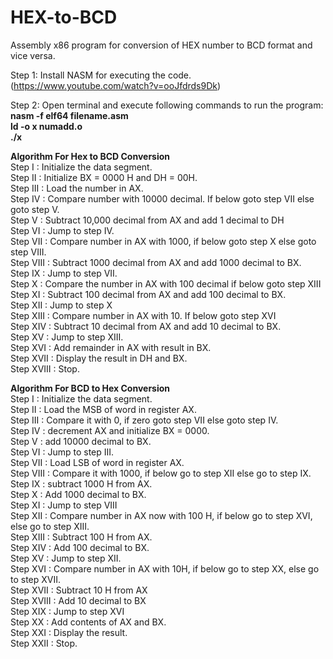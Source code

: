 # HEX-to-BCD
Assembly x86 program for conversion of HEX number to BCD format and vice versa.

Step 1: Install NASM for executing the code.(https://www.youtube.com/watch?v=ooJfdrds9Dk)<br/>

Step 2: Open terminal and execute following commands to run the program:<br/>
<b>nasm -f elf64 filename.asm<br/>ld -o x numadd.o<br />./x</b>
<br />

<b>Algorithm For Hex to BCD Conversion</b><br />
Step I              :    Initialize the data segment.<br />
Step II             :    Initialize BX = 0000 H and DH = 00H.<br />
Step III           :    Load the number in AX.<br />
Step IV           :    Compare number with 10000 decimal. If below goto step VII else goto step V.<br />
Step V             :    Subtract 10,000 decimal from AX and add 1 decimal to DH<br />
Step VI           :    Jump to step IV.<br />
Step VII          :    Compare number in AX with 1000, if below goto step X else goto step VIII.<br />
Step VIII        :    Subtract 1000 decimal from AX and add 1000 decimal to BX.<br />
Step IX           :    Jump to step VII.<br />
Step X             :    Compare the number in AX with 100 decimal if below goto step XIII<br />
Step XI           :    Subtract 100 decimal from AX and add 100 decimal to BX.<br />
Step XII         :    Jump to step X<br />
Step XIII        :    Compare number in AX with 10. If below goto step XVI<br />
Step XIV        :    Subtract 10 decimal from AX and add 10 decimal to BX.<br />
Step XV          :    Jump to step XIII.<br />
Step XVI        :    Add remainder in AX with result in BX.<br />
Step XVII      :    Display the result in DH and BX.<br />
Step XVIII     :    Stop.<br />

<b>Algorithm For BCD to Hex Conversion</b><br />
Step I              :   Initialize the data segment.<br />
Step II            :   Load the MSB of word in register AX.<br />
Step III           :   Compare it with 0, if zero goto step VII else goto step IV.<br />
Step IV           :   decrement AX and initialize BX = 0000.<br />
Step V             :   add 10000 decimal to BX.<br />
Step VI           :   Jump to step III.<br />
Step VII         :   Load LSB of word in register AX.<br />
Step VIII        :   Compare it with 1000, if below go to step XII else go to step IX.<br />
Step IX           :   subtract 1000 H from AX.<br />
Step X            :   Add 1000 decimal to BX.<br />
Step XI           :   Jump to step VIII<br />
Step XII         :   Compare number in AX now with 100 H, if below go to step XVI, else go to step XIII.<br />
Step XIII       :   Subtract 100 H from AX.<br />
Step XIV        :   Add 100 decimal to BX.<br />
Step XV         :   Jump to step XII.<br />
Step XVI        :   Compare number in AX with 10H, if below go to step XX, else go to step XVII.<br />
Step XVII      :   Subtract 10 H from AX<br />
Step XVIII    :   Add 10 decimal to BX<br />
Step XIX       :   Jump to step XVI<br />
Step XX         :   Add contents of AX and BX.<br />
Step XXI       :   Display the result.<br />
Step XXII      :   Stop.<br />



